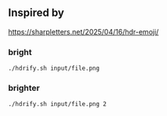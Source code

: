 ## Inspired by

https://sharpletters.net/2025/04/16/hdr-emoji/

### bright

`./hdrify.sh input/file.png`

### brighter

`./hdrify.sh input/file.png 2`